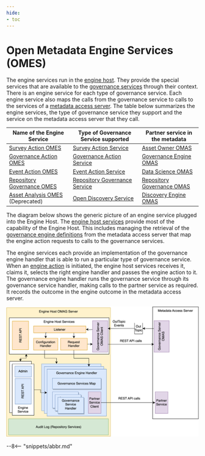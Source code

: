 ```yaml
---
hide:
- toc
---
```


<!-- SPDX-License-Identifier: CC-BY-4.0 -->
<!-- Copyright Contributors to the Egeria project. -->

# Open Metadata Engine Services (OMES)

The engine services run in the [engine host](/concepts/engine-host).  They provide the special services that are available to the [governance services](/concepts/governance-service) through their context.  There is an engine service for each type of governance service.  Each engine service also maps the calls from the governance service to calls to the services of a [metadata access server](/concepts/metadata-access-server).  The table below summarizes the engine services, the type of governance service they support and the service on the metadata access server that they call.

| Name of the Engine Service                                                  | Type of Governance Service supported                                     | Partner service in the metadata                                     |
|-----------------------------------------------------------------------------|--------------------------------------------------------------------------|---------------------------------------------------------------------|
| [Survey Action OMES](/services/omes/survey-action/overview)                 | [Survey Action Service](/concepts/survey-action-service)                 | [Asset Owner OMAS](/services/omas/asset-owner/overview)             |
| [Governance Action OMES](/services/omes/governance-action/overview)         | [Governance Action Service](/concepts/governance-action-service)         | [Governance Engine OMAS](/services/omas/governance-engine/overview) |
| [Event Action OMES](/services/omes/event-action/overview)                   | [Event Action Service](/concepts/event-action-service)                   | [Data Science OMAS](/services/omas/data-science/overview)           |
| [Repository Governance OMES](/services/omes/repository-governance/overview) | [Repository Governance Service](/concepts/repository-governance-service) | [Repository Governance OMAS](/services/omrs)                        |
| [Asset Analysis OMES](/services/omes/asset-analysis/overview) (Deprecated)  | [Open Discovery Service](/concepts/open-discovery-service)               | [Discovery Engine OMAS](/services/omas/discovery-engine/overview)   |


The diagram below shows the generic picture of an engine service plugged into the Engine Host.  The [engine host services](/services/engine-host-services) provide most of the capability of the Engine Host.  This includes managing the retrieval of the [governance engine definitions](/concepts/governance-engine-definition) from the metadata access server that map the engine action requests to calls to the governance services.  

The engine services each provide an implementation of the governance engine handler that is able to run a particular type of governance service.  When an [engine action](/concepts/engine-action) is initiated, the engine host services receives it, claims it, selects the right engine handler and passes the engine action to it.   The governance engine handler runs the governance service through its governance service handler, making calls to the partner service as required.  It records the outcome in the engine outcome in the metadata access server.

![Engine Host Internals](engine-services-engine-host-internals.svg)


--8<-- "snippets/abbr.md"
